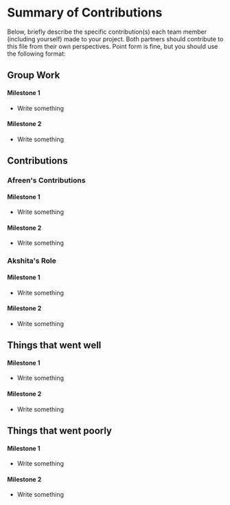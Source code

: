 # Summary of Contributions

Below, briefly describe the specific contribution(s) each team member (including yourself) made to your project. 
Both partners should contribute to this file from their own perspectives.
Point form is fine, but you should use the following format:

## Group Work

#### Milestone 1
- Write something

#### Milestone 2
- Write something



## Contributions

### Afreen's Contributions

#### Milestone 1
- Write something

#### Milestone 2
- Write something



### Akshita's Role

#### Milestone 1
- Write something

#### Milestone 2
- Write something



## Things that went well

#### Milestone 1
- Write something

#### Milestone 2
- Write something



## Things that went poorly

#### Milestone 1
- Write something

#### Milestone 2
- Write something